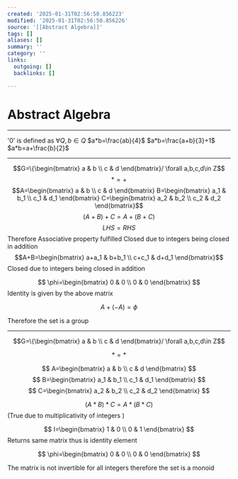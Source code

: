 ```yaml
---
created: '2025-01-31T02:56:50.856223'
modified: '2025-01-31T02:56:50.856226'
source: '[[Abstract Algebra]]'
tags: []
aliases: []
summary: ''
category: ''
links:
  outgoing: []
  backlinks: []

---
```


# Abstract Algebra

___


'0' is defined as $\forall Q,b\in Q$ 
$a*b=\frac{ab}{4}$
$a*b=\frac{a+b}{3}+1$ 
$a*b=a+\frac{b}{2}$ 


___

$$G=\{\begin{bmatrix}
a & b \\
c & d
\end{bmatrix}/ \forall a,b,c,d\in Z$$
$$*=+$$
$$A=\begin{bmatrix}
a & b \\
c & d
\end{bmatrix} B=\begin{bmatrix}
a_1 & b_1 \\
c_1 & d_1
\end{bmatrix}
C=\begin{bmatrix}
a_2 & b_2 \\
c_2 & d_2
\end{bmatrix}$$
$$
(A+B)+C=A+(B+C)
$$
$$LHS=RHS$$
Therefore Associative property fulfilled
Closed due to integers being closed in addition
$$A+B=\begin{bmatrix}
a+a_1 & b+b_1 \\
c+c_1 & d+d_1
\end{bmatrix}$$
Closed due to integers being closed in addition

$$
\phi=\begin{bmatrix}
0 & 0 \\
0 & 0
\end{bmatrix}
$$
Identity is given by the above matrix

$$A+(-A)=\phi$$

Therefore the set is a group


___

$$G=\{\begin{bmatrix}
a & b \\
c & d
\end{bmatrix}/ \forall a,b,c,d\in Z$$

$$
*=*
$$

$$
A=\begin{bmatrix}
a & b \\
c & d
\end{bmatrix}
$$
$$
B=\begin{bmatrix}
a_1 & b_1 \\
c_1 & d_1
\end{bmatrix}
$$
$$
C=\begin{bmatrix}
a_2 & b_2 \\
c_2 & d_2
\end{bmatrix}
$$

$$
(A*B)*C=A*(B*C)
$$
(True due to multiplicativity of integers )

$$
I=\begin{bmatrix}
1 & 0 \\
0 & 1
\end{bmatrix}
$$
Returns same matrix thus is identity element


$$
\phi=\begin{bmatrix}
0 & 0 \\
0 & 0
\end{bmatrix}
$$


The matrix is not invertible for all integers therefore the set is a monoid 